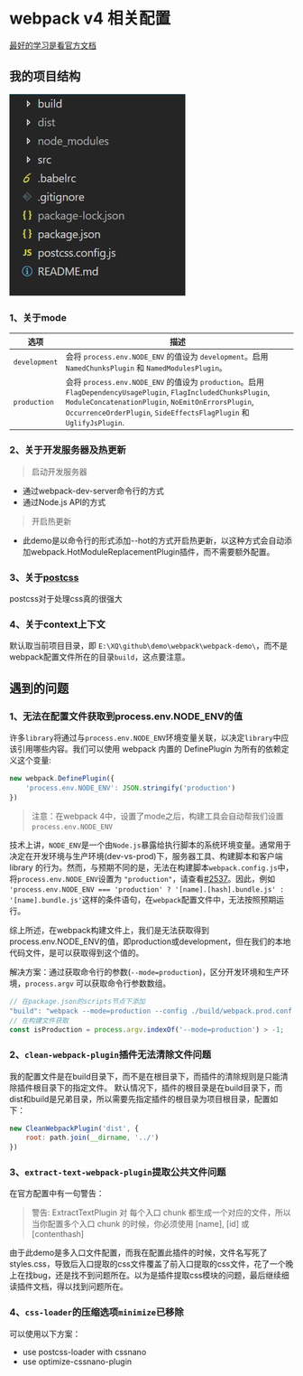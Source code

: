 # webpack v4 相关配置

[最好的学习是看官方文档](https://webpack.docschina.org/concepts/)

## 我的项目结构

![项目结构](webpack-demo/src/assets/images/structure.jpg)

### 1、关于mode

选项                  | 描述
--------------------- | -----------------------
`development`         | 会将 `process.env.NODE_ENV` 的值设为 `development`。启用 `NamedChunksPlugin` 和 `NamedModulesPlugin`。
`production`          | 会将 `process.env.NODE_ENV` 的值设为 `production`。启用 `FlagDependencyUsagePlugin`, `FlagIncludedChunksPlugin`, `ModuleConcatenationPlugin`, `NoEmitOnErrorsPlugin`, `OccurrenceOrderPlugin`, `SideEffectsFlagPlugin` 和 `UglifyJsPlugin`.

### 2、关于开发服务器及热更新

>启动开发服务器

+ 通过webpack-dev-server命令行的方式
+ 通过Node.js API的方式

>开启热更新

+ 此demo是以命令行的形式添加--hot的方式开启热更新，以这种方式会自动添加webpack.HotModuleReplacementPlugin插件，而不需要额外配置。

### 3、关于[postcss](https://github.com/postcss/postcss)

postcss对于处理css真的很强大

### 4、关于context上下文

默认取当前项目目录，即 `E:\XQ\github\demo\webpack\webpack-demo\`，而不是webpack配置文件所在的目录`build`，这点要注意。

## 遇到的问题

### 1、无法在配置文件获取到process.env.NODE_ENV的值

许多`library`将通过与`process.env.NODE_ENV`环境变量关联，以决定`library`中应该引用哪些内容。我们可以使用 webpack 内置的 DefinePlugin 为所有的依赖定义这个变量:

~~~ js
new webpack.DefinePlugin({
    'process.env.NODE_ENV': JSON.stringify('production')
})
~~~

> 注意：在webpack 4中，设置了mode之后，构建工具会自动帮我们设置`process.env.NODE_ENV`

技术上讲，`NODE_ENV`是一个由`Node.js`暴露给执行脚本的系统环境变量。通常用于决定在开发环境与生产环境(dev-vs-prod)下，服务器工具、构建脚本和客户端 library 的行为。然而，与预期不同的是，无法在构建脚本`webpack.config.js`中，将`process.env.NODE_ENV`设置为 `"production"`，请查看[#2537](https://github.com/webpack/webpack/issues/2537)。因此，例如 `'process.env.NODE_ENV === 'production' ? '[name].[hash].bundle.js' : '[name].bundle.js'`这样的条件语句，在`webpack`配置文件中，无法按照预期运行。

综上所述，在webpack构建文件上，我们是无法获取得到process.env.NODE_ENV的值，即production或development，但在我们的本地代码文件，是可以获取得到这个值的。

解决方案：通过获取命令行的参数(`--mode=production`)，区分开发环境和生产环境，`process.argv` 可以获取命令行参数数组。

~~~ js
// 在package.json的scripts节点下添加
"build": "webpack --mode=production --config ./build/webpack.prod.conf.js --color --progress"
// 在构建文件获取
const isProduction = process.argv.indexOf('--mode=production') > -1;
~~~

### 2、`clean-webpack-plugin`插件无法清除文件问题

我的配置文件是在build目录下，而不是在根目录下，而插件的清除规则是只能清除插件根目录下的指定文件。
默认情况下，插件的根目录是在build目录下，而dist和build是兄弟目录，所以需要先指定插件的根目录为项目根目录，配置如下：

~~~js
new CleanWebpackPlugin('dist', {
    root: path.join(__dirname, '../')
})
~~~

### 3、`extract-text-webpack-plugin`提取公共文件问题

在官方配置中有一句警告：
>警告: ExtractTextPlugin 对 每个入口 chunk 都生成一个对应的文件，所以当你配置多个入口 chunk 的时候，你必须使用 [name], [id] 或 [contenthash]

由于此demo是多入口文件配置，而我在配置此插件的时候，文件名写死了styles.css，导致后入口提取的css文件覆盖了前入口提取的css文件，花了一个晚上在找bug，还是找不到问题所在。以为是插件提取css模块的问题，最后继续细读插件文档，得以找到问题所在。

### 4、`css-loader`的压缩选项`minimize`已移除

可以使用以下方案：

+ use postcss-loader with cssnano
+ use optimize-cssnano-plugin
